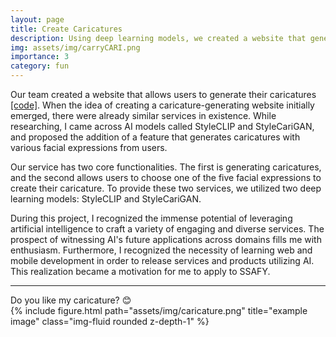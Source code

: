 ```yaml
---
layout: page
title: Create Caricatures
description: Using deep learning models, we created a website that generates unique caricatures.
img: assets/img/carryCARI.png
importance: 3
category: fun
---
```


Our team created a website that allows users to generate their caricatures <a href="https://github.com/2022-SiliconValleyInternship-team-G">[code]</a>. When the idea of creating a caricature-generating website initially emerged, there were already similar services in existence. While researching, I came across AI models called StyleCLIP and StyleCariGAN, and proposed the addition of a feature that generates caricatures with various facial expressions from users.

Our service has two core functionalities. The first is generating caricatures, and the second allows users to choose one of the five facial expressions to create their caricature. To provide these two services, we utilized two deep learning models: StyleCLIP and StyleCariGAN.

During this project, I recognized the immense potential of leveraging artificial intelligence to craft a variety of engaging and diverse services. The prospect of witnessing AI's future applications across domains fills me with enthusiasm. Furthermore, I recognized the necessity of learning web and mobile development in order to release services and products utilizing AI. This realization became a motivation for me to apply to SSAFY.
<hr>
Do you like my caricature? 😊
<div class="row">
    <div class="col-sm mt-3 mt-md-0">
        {% include figure.html path="assets/img/caricature.png" title="example image" class="img-fluid rounded z-depth-1" %}
    </div>
    <div class="col-sm mt-3 mt-md-0">
    </div>
    <div class="col-sm mt-3 mt-md-0">
    </div>
</div>
